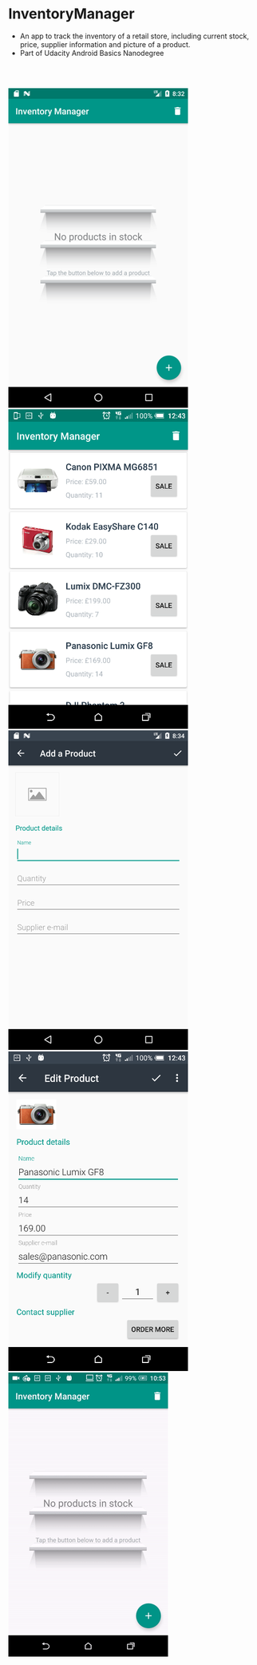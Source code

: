 # InventoryManager
* An app to track the inventory of a retail store, including current stock, price, supplier information and picture of a product.
* Part of Udacity Android Basics Nanodegree

<br>
<br>

![](/screenshot.png?raw=true "Screenshot")
![](/screenshot2.png?raw=true "Screenshot")
![](/screenshot3.png?raw=true "Screenshot")
![](/screenshot4.png?raw=true "Screenshot")
![](/gif.gif?raw=true "Screenshot")
